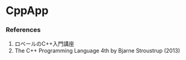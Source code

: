 # CppApp

### References
1. ロベールのC++入門講座
2. The C++ Programming Language 4th by Bjarne Stroustrup (2013)

